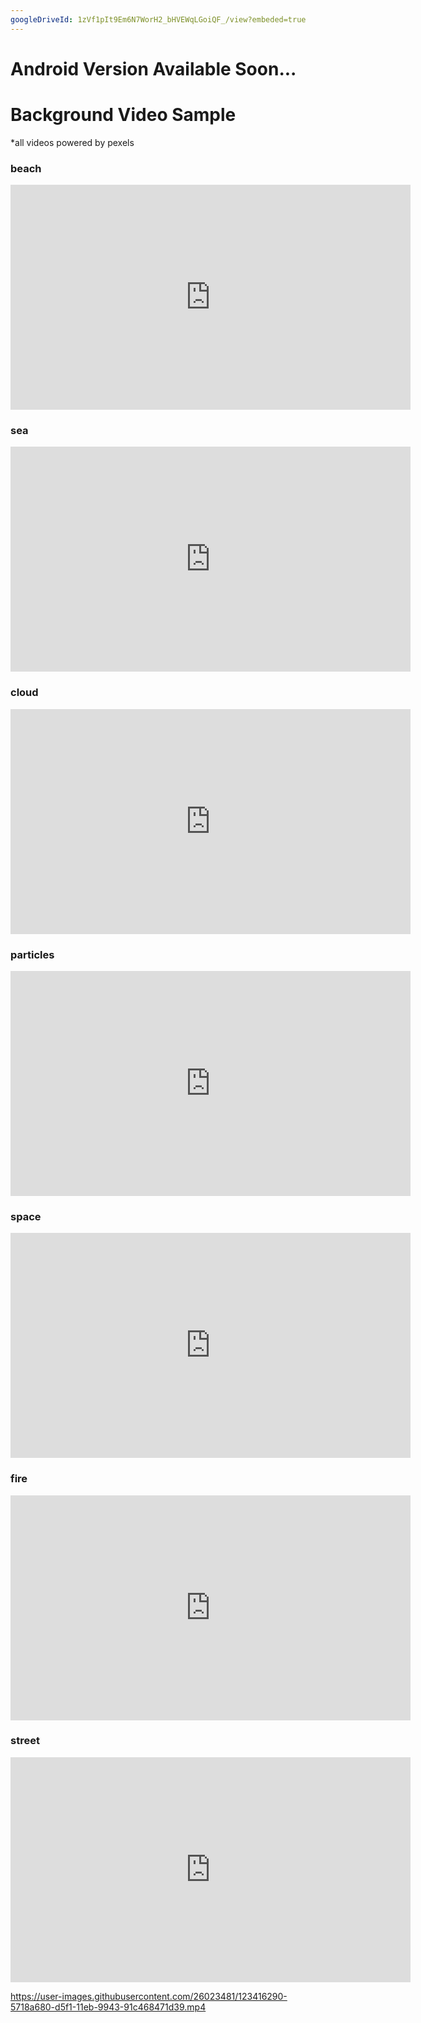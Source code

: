 ```yaml
---
googleDriveId: 1zVf1pIt9Em6N7WorH2_bHVEWqLGoiQF_/view?embeded=true
---
```

# Android Version Available Soon...

# Background Video Sample
*all videos powered by pexels
###  beach
<div class="embed-container">
  <iframe
      src="https://user-images.githubusercontent.com/26023481/123413457-c2f91000-d5ed-11eb-8669-afe70ec4d7ab.mp4"
      width="640"
      height="360"
      frameborder="0"
      allowfullscreen="">
  </iframe>
</div>  

### sea  
<div class="embed-container">
  <iframe
      src="https://user-images.githubusercontent.com/26023481/123415350-18362100-d5f0-11eb-8ef3-f8b597edc413.mp4"
      width="640"
      height="360"
      frameborder="0"
      allowfullscreen="">
  </iframe>
</div>  

### cloud  
<div class="embed-container">
  <iframe
      src="https://user-images.githubusercontent.com/26023481/123415432-37cd4980-d5f0-11eb-91cc-7d62fbd86305.mp4"
      width="640"
      height="360"
      frameborder="0"
      allowfullscreen="">
  </iframe>
</div>  

### particles
<div class="embed-container">
  <iframe
      src="https://user-images.githubusercontent.com/26023481/123416109-1f116380-d5f1-11eb-9280-606705d79e49.mp4"
      width="640"
      height="360"
      frameborder="0"
      allowfullscreen="">
  </iframe>
</div>  
  
### space
<div class="embed-container">
  <iframe
      src="https://user-images.githubusercontent.com/26023481/123416169-2cc6e900-d5f1-11eb-8d5f-0b31f0d66fce.mp4"
      width="640"
      height="360"
      frameborder="0"
      allowfullscreen="">
  </iframe>
</div>  

### fire  
<div class="embed-container">
  <iframe
      src="https://user-images.githubusercontent.com/26023481/123416212-3d775f00-d5f1-11eb-98ad-7b9e20df0dac.mp4"
      width="640"
      height="360"
      frameborder="0"
      allowfullscreen="">
  </iframe>
</div>  
  
### street  
<div class="embed-container">
  <iframe
      src="https://www.virtualbackdrop.live/downloads/street.mp4"
      width="640"
      height="360"
      frameborder="0"
      allowfullscreen="">
  </iframe>
</div>  


https://user-images.githubusercontent.com/26023481/123416290-5718a680-d5f1-11eb-9943-91c468471d39.mp4  

